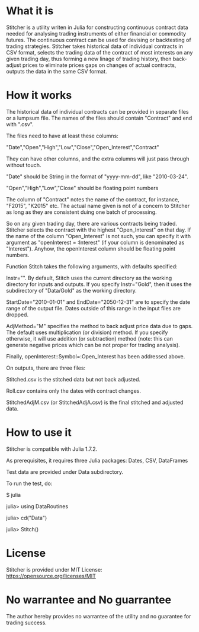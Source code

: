 
# What it is

Stitcher is a utility writen in Julia for constructing continuous contract data needed for analysing trading instruments of either financial or commodity futures.  The continuous contract can be used for devising or backtesting of trading strategies.  Stitcher takes historical data of individual contracts in CSV format, selects the trading data of the contract of most interests on any given trading day, thus forming a new linage of trading history, then back-adjust prices to eliminate prices gaps on changes of actual contracts, outputs the data in the same CSV format.

# How it works

The historical data of individual contracts can be provided in separate files or a lumpsum file.  The names of the files should contain "Contract" and end with ".csv".

The files need to have at least these columns:

"Date","Open","High","Low","Close","Open_Interest","Contract"

They can have other columns, and the extra columns will just pass through without touch.

"Date" should be String in the format of "yyyy-mm-dd", like "2010-03-24".

"Open","High","Low","Close" should be floating point numbers

The column of "Contract" notes the name of the contract, for instance, "F2015", "K2015" etc.  The actual name given is not of a concern to Stitcher as long as they are consistent duing one batch of processing.

So on any given trading day, there are various contracts being traded.  Stitcher selects the contract with the highest "Open_Interest" on that day.  If the name of the column "Open_Interest" is not such, you can specify it with argument as "openInterest = :Interest" (if your column is denominated as "Interest").  Anyhow, the openInterest column should be floating point numbers.

Function Stitch takes the following arguments, with defaults specified:

Instr="".  By default, Stitch uses the current directory as the working directory for inputs and outputs.  If you specify Instr="Gold", then it uses the subdirectory of "Data/Gold" as the working directory.

StartDate="2010-01-01" and EndDate="2050-12-31" are to specify the date range of the output file.  Dates outside of this range in the input files are dropped.

AdjMethod="M" specifies the method to back adjust price data due to gaps.  The default uses multiplication (or division) method.  If you specify otherwise, it will use addition (or subtraction) method (note: this can generate negative prices which can be not proper for trading analysis).

Finally, openInterest::Symbol=:Open_Interest has been addressed above.

On outputs, there are three files:

Stitched.csv is the stitched data but not back adjusted.

Roll.csv contains only the dates with contract changes.

StitchedAdjM.csv (or StitchedAdjA.csv) is the final stitched and adjusted data.

# How to use it

Stitcher is compatible with Julia 1.7.2.

As prerequisites, it requires three Julia packages: Dates, CSV, DataFrames

Test data are provided under Data subdirectory.

To run the test, do:

$ julia

julia> using DataRoutines

julia> cd("Data")

julia> Stitch()

# License

Stitcher is provided under MIT License: https://opensource.org/licenses/MIT

# No warrantee and No guarrantee

The author hereby provides no warrantee of the utility and no guarantee for trading success.
